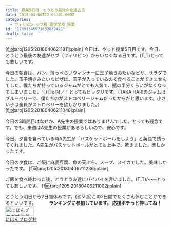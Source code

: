 ```yaml
---
title: 授業5日目　とうとう最後の友達去る
date: 2018-04-06T12:05:01.000Z
categories:
  - フィリピン-セブ島-語学学校-授業
id: "17391345971632832421"
draft: false
---
```

[f:id:taroj1205:20180406211811j:plain]
今日は、やっと授業5日目です。今日、とうとう最後の友達がセブ（フィリピン）からいなくなる日です。(T_T)とっても悲しいです。

今日の朝食は、パン、薄っぺらいウィンナーに玉子焼きみたいなピザ、サラダでした。玉子焼きみたいなピザは、玉子が入っているので食べることができませんでした。僕たちが持っているジャムがとても人気で、瓶の半分くらいがなくなってしまいました。＼(◎o◎)／！とってもビックリです。（TAKA HARIのジャムはブルーベリーで、僕たちのがストロベリージャムだったからだと思います。小さい子は全員がストロベリーを欲しがりました。）
[f:id:taroj1205:20180406211048j:plain]

今日の3時間目はなぜか、A先生の授業ではありませんでした。とっても残念です。でも、来週はA先生の授業があるらしいので、安心です。

今日、夕食を食べている時A先生が「バスケットボールをしよう」と英語で誘ってくれました。A先生がバスケットボールがとても上手で、驚きました。楽しかったです。

今日の夕食は、ご飯に麻婆豆腐、魚の天ぷら、スープ、スイカでした。美味しかったです。
[f:id:taroj1205:20180406211236j:plain]

ご飯を食べ終わった後、とうとう友達にバイバイを言いました。(T_T)/~~~とっても悲しいです。
[f:id:taroj1205:20180406211002j:plain]

とうとう明日から2日間休みです。(≧▽≦)この2日間でたくさん休むことができるといいです。
　
　
<b>ランキングに参加しています。
応援ポチっと押してね！</b>
<a href="//overseas.blogmura.com/studyabroad_parent/ranking.html"><img src="//overseas.blogmura.com/studyabroad_parent/img/studyabroad_parent88_31.gif" width="88" height="31" border="0" alt="にほんブログ村 海外生活ブログ 親子留学・ジュニア留学へ" /></a><br /><a href="//overseas.blogmura.com/studyabroad_parent/ranking.html">にほんブログ村</a>
